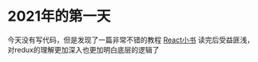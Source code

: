 # 2021年的第一天
今天没有写代码，但是发现了一篇非常不错的教程
[React小书](https://github.com/huzidaha/react-naive-book)
读完后受益匪浅，对redux的理解更加深入也更加明白底层的逻辑了
